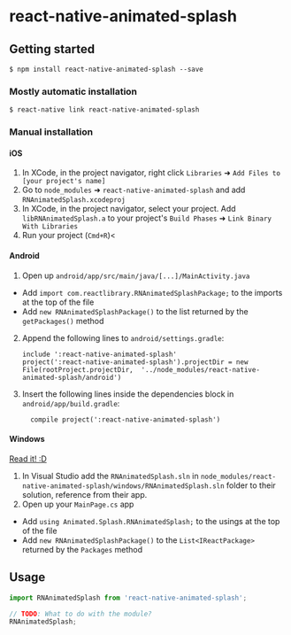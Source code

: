 
# react-native-animated-splash

## Getting started

`$ npm install react-native-animated-splash --save`

### Mostly automatic installation

`$ react-native link react-native-animated-splash`

### Manual installation


#### iOS

1. In XCode, in the project navigator, right click `Libraries` ➜ `Add Files to [your project's name]`
2. Go to `node_modules` ➜ `react-native-animated-splash` and add `RNAnimatedSplash.xcodeproj`
3. In XCode, in the project navigator, select your project. Add `libRNAnimatedSplash.a` to your project's `Build Phases` ➜ `Link Binary With Libraries`
4. Run your project (`Cmd+R`)<

#### Android

1. Open up `android/app/src/main/java/[...]/MainActivity.java`
  - Add `import com.reactlibrary.RNAnimatedSplashPackage;` to the imports at the top of the file
  - Add `new RNAnimatedSplashPackage()` to the list returned by the `getPackages()` method
2. Append the following lines to `android/settings.gradle`:
  	```
  	include ':react-native-animated-splash'
  	project(':react-native-animated-splash').projectDir = new File(rootProject.projectDir, 	'../node_modules/react-native-animated-splash/android')
  	```
3. Insert the following lines inside the dependencies block in `android/app/build.gradle`:
  	```
      compile project(':react-native-animated-splash')
  	```

#### Windows
[Read it! :D](https://github.com/ReactWindows/react-native)

1. In Visual Studio add the `RNAnimatedSplash.sln` in `node_modules/react-native-animated-splash/windows/RNAnimatedSplash.sln` folder to their solution, reference from their app.
2. Open up your `MainPage.cs` app
  - Add `using Animated.Splash.RNAnimatedSplash;` to the usings at the top of the file
  - Add `new RNAnimatedSplashPackage()` to the `List<IReactPackage>` returned by the `Packages` method


## Usage
```javascript
import RNAnimatedSplash from 'react-native-animated-splash';

// TODO: What to do with the module?
RNAnimatedSplash;
```
  